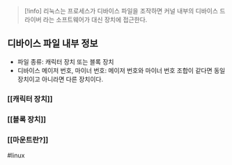 
> [!info] 
> 리눅스는 프로세스가 디바이스 파일을 조작하면 커널 내부의 디바이스 드라이버
> 라는 소프트웨어가 대신 장치에 접근한다.

## 디바이스 파일 내부 정보
- 파일 종류: 캐릭터 장치 또는 블록 장치
- 디바이스 메이저 번호, 마이너 번호: 메이저 번호와 마이너 번호 조합이 같다면 동일 장치이고 아니라면 다른 장치이다.
### [[캐릭터 장치]]
### [[블록 장치]]

### [[마운트란?]]


#linux 